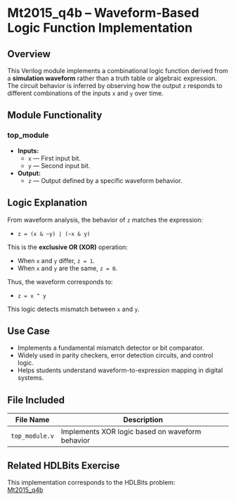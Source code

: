 # Mt2015_q4b – Waveform-Based Logic Function Implementation

## Overview  
This Verilog module implements a combinational logic function derived from a **simulation waveform** rather than a truth table or algebraic expression. The circuit behavior is inferred by observing how the output `z` responds to different combinations of the inputs `x` and `y` over time.

## Module Functionality

### top_module
- **Inputs:**
  - `x` — First input bit.
  - `y` — Second input bit.
- **Output:**
  - `z` — Output defined by a specific waveform behavior.

## Logic Explanation  
From waveform analysis, the behavior of `z` matches the expression:
- `z = (x & ~y) | (~x & y)`

This is the **exclusive OR (XOR)** operation:
- When `x` and `y` differ, `z = 1`.
- When `x` and `y` are the same, `z = 0`.

Thus, the waveform corresponds to:
- `z = x ^ y`

This logic detects mismatch between `x` and `y`.

## Use Case  
- Implements a fundamental mismatch detector or bit comparator.
- Widely used in parity checkers, error detection circuits, and control logic.
- Helps students understand waveform-to-expression mapping in digital systems.

## File Included

| File Name       | Description                              |
|------------------|------------------------------------------|
| `top_module.v`   | Implements XOR logic based on waveform behavior |

## Related HDLBits Exercise  
This implementation corresponds to the HDLBits problem:  
[Mt2015_q4b](https://hdlbits.01xz.net/wiki/Mt2015_q4b)
